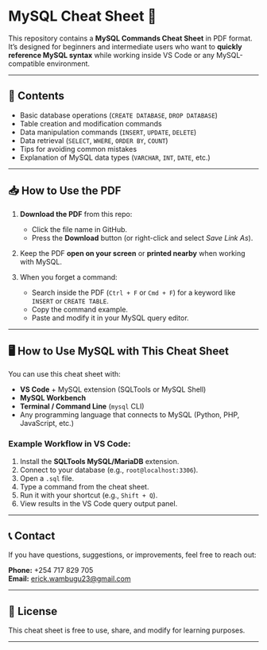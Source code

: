 # MySQL Cheat Sheet 📄

This repository contains a **MySQL Commands Cheat Sheet** in PDF format.  
It’s designed for beginners and intermediate users who want to **quickly reference MySQL syntax** while working inside VS Code or any MySQL-compatible environment.

---

## 📌 Contents
- Basic database operations (`CREATE DATABASE`, `DROP DATABASE`)
- Table creation and modification commands
- Data manipulation commands (`INSERT`, `UPDATE`, `DELETE`)
- Data retrieval (`SELECT`, `WHERE`, `ORDER BY`, `COUNT`)
- Tips for avoiding common mistakes
- Explanation of MySQL data types (`VARCHAR`, `INT`, `DATE`, etc.)

---

## 📥 How to Use the PDF
1. **Download the PDF** from this repo:  
   - Click the file name in GitHub.  
   - Press the **Download** button (or right-click and select *Save Link As*).
   
2. Keep the PDF **open on your screen** or **printed nearby** when working with MySQL.

3. When you forget a command:
   - Search inside the PDF (`Ctrl + F` or `Cmd + F`) for a keyword like `INSERT` or `CREATE TABLE`.
   - Copy the command example.
   - Paste and modify it in your MySQL query editor.

---

## 🖥 How to Use MySQL with This Cheat Sheet
You can use this cheat sheet with:
- **VS Code** + MySQL extension (SQLTools or MySQL Shell)
- **MySQL Workbench**
- **Terminal / Command Line** (`mysql` CLI)
- Any programming language that connects to MySQL (Python, PHP, JavaScript, etc.)

### Example Workflow in VS Code:
1. Install the **SQLTools MySQL/MariaDB** extension.
2. Connect to your database (e.g., `root@localhost:3306`).
3. Open a `.sql` file.
4. Type a command from the cheat sheet.
5. Run it with your shortcut (e.g., `Shift + Q`).
6. View results in the VS Code query output panel.

---

## 📞 Contact
If you have questions, suggestions, or improvements, feel free to reach out:

**Phone:** +254 717 829 705  
**Email:** [erick.wambugu23@gmail.com](mailto:erick.wambugu23@gmail.com)  

---

## 📜 License
This cheat sheet is free to use, share, and modify for learning purposes.

---
